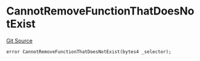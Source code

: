 # CannotRemoveFunctionThatDoesNotExist
[Git Source](https://github.com/thrackle-io/Tron/blob/afc52571532b132ea1dea91ad1d1f1af07381e8a/src/economic/ruleProcessor/nontagged/RuleProcessorDiamondLib.sol)


```solidity
error CannotRemoveFunctionThatDoesNotExist(bytes4 _selector);
```

